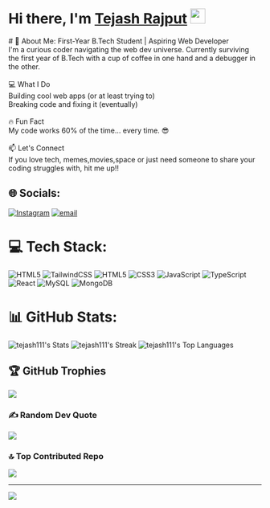 <h1><b>Hi there, I'm </b><a href="https://tejashrajput.vercel.app/">Tejash Rajput</a> <img src="https://media.giphy.com/media/hvRJCLFzcasrR4ia7z/giphy.gif" width="30"></h1>
# 💫 About Me:
First-Year B.Tech Student | Aspiring Web Developer<br>I'm a curious coder navigating the web dev universe. Currently surviving the first year of B.Tech with a cup of coffee in one hand and a debugger in the other.<br><br>💻 What I Do<br>Building cool web apps (or at least trying to)<br>Breaking code and fixing it (eventually)<br><br>🔥 Fun Fact<br>My code works 60% of the time... every time. 😎<br><br>📫 Let's Connect<br>If you love tech, memes,movies,space or just need someone to share your coding struggles with, hit me up!!


## 🌐 Socials:
[![Instagram](https://img.shields.io/badge/Instagram-%23E4405F.svg?logo=Instagram&logoColor=white)](https://instagram.com/@tejashrajput_) [![email](https://img.shields.io/badge/Email-D14836?logo=gmail&logoColor=white)](mailto:tejashsinghrajput@gmail.cm) 

# 💻 Tech Stack:
![HTML5](https://img.shields.io/badge/html5-%23E34F26.svg?style=for-the-badge&logo=html5&logoColor=white) ![TailwindCSS](https://img.shields.io/badge/tailwindcss-%2338B2AC.svg?style=for-the-badge&logo=tailwind-css&logoColor=white) ![HTML5](https://img.shields.io/badge/html5-%23E34F26.svg?style=for-the-badge&logo=html5&logoColor=white) ![CSS3](https://img.shields.io/badge/css3-%231572B6.svg?style=for-the-badge&logo=css3&logoColor=white) ![JavaScript](https://img.shields.io/badge/javascript-%23323330.svg?style=for-the-badge&logo=javascript&logoColor=%23F7DF1E) ![TypeScript](https://img.shields.io/badge/typescript-%23007ACC.svg?style=for-the-badge&logo=typescript&logoColor=white) ![React](https://img.shields.io/badge/react-%2320232a.svg?style=for-the-badge&logo=react&logoColor=%2361DAFB) ![MySQL](https://img.shields.io/badge/mysql-4479A1.svg?style=for-the-badge&logo=mysql&logoColor=white) ![MongoDB](https://img.shields.io/badge/MongoDB-%234ea94b.svg?style=for-the-badge&logo=mongodb&logoColor=white)
# 📊 GitHub Stats:
![tejash111's Stats](https://github-readme-stats.vercel.app/api?username=tejash111&theme=radical&show_icons=true&hide_border=false&count_private=true)
![tejash111's Streak](https://github-readme-streak-stats.herokuapp.com/?user=tejash111&theme=radical&hide_border=true)
![tejash111's Top Languages](https://github-readme-stats.vercel.app/api/top-langs/?username=tejash111&theme=radical&show_icons=true&hide_border=false&layout=compact)

## 🏆 GitHub Trophies
![](https://github-profile-trophy.vercel.app/?username=tejash111&theme=radical&no-frame=true&no-bg=false&margin-w=4)

### ✍️ Random Dev Quote
![](https://quotes-github-readme.vercel.app/api?type=horizontal&theme=radical)

### 🔝 Top Contributed Repo
![](https://github-contributor-stats.vercel.app/api?username=tejash111&limit=5&theme=radical&combine_all_yearly_contributions=true)

---
[![](https://visitcount.itsvg.in/api?id=tejash111&icon=0&color=0)](https://visitcount.itsvg.in)

<!-- Proudly created with GPRM ( https://gprm.itsvg.in ) -->

